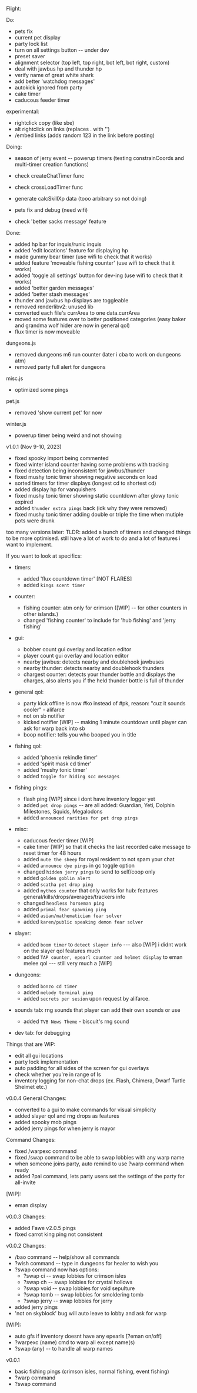 Flight:


Do:
- pets fix
- current pet display
- party lock list
- turn on all settings button -- under dev
- preset saver
- alignment selector (top left, top right, bot left, bot right, custom)
- deal with jawbus hp and thunder hp
- verify name of great white shark
- add better 'watchdog messages'
- autokick ignored from party
- cake timer
- caducous feeder timer


experimental:
- rightclick copy (like sbe)
- alt rightclick on links (replaces . with '')
- /embed links (adds random 123 in the link before posting)



Doing: 
- season of jerry event -- powerup timers (testing constrainCoords and multi-timer creation functions)
- check createChatTimer func
- check crossLoadTimer func
- generate calcSkillXp data (tooo arbitrary so not doing)

- pets fix and debug (need wifi)
- check 'better sacks message' feature



Done:
- added hp bar for inquis/runic inquis
- added 'edit locations' feature for displaying hp
- made gummy bear timer (use wifi to check that it works)
- added feature 'moveable fishing counter' (use wifi to check that it works)
- added 'toggle all settings' button for dev-ing (use wifi to check that it works)
- added 'better garden messages'
- added 'better stash messages'
- thunder and jawbus hp displays are toggleable
- removed renderlibv2: unused lib
- converted each file's currArea to one data.currArea
- moved some features over to better positioned categories (easy baker and grandma wolf hider are now in general qol)
- flux timer is now moveable

dungeons.js
- removed dungeons m6 run counter (later i cba to work on dungeons atm)
- removed party full alert for dungeons

misc.js
- optimized some pings

pet.js
- removed 'show current pet' for now

winter.js
- powerup timer being weird and not showing





v1.0.1 (Nov 9-10, 2023)
- fixed spooky import being commented
- fixed winter island counter having some problems with tracking
- fixed detection being inconsistent for jawbus/thunder
- fixed mushy tonic timer showing negative seconds on load
- sorted timers for timer displays (longest cd to shortest cd)
- added display hp for vanquishers
- fixed mushy tonic timer showing static countdown after glowy tonic expired
- added `thunder extra pings` back (idk why they were removed)
- fixed mushy tonic timer adding double or triple the time when mutiple pots were drunk

too many versions later:
TLDR: added a bunch of timers and changed things to be more optimised. still have a lot of work to do and a lot of features i want to implement.

If you want to look at specifics:
- timers: 
    - added 'flux countdown timer' [NOT FLARES]
    - added `kings scent timer` 

- counter:
    - fishing counter: atm only for crimson ([WIP] -- for other counters in other islands.)
    - changed 'fishing counter' to include for 'hub fishing' and 'jerry fishing'

- gui: 
    - bobber count gui overlay and location editor
    - player count gui overlay and location editor
    - nearby jawbus: detects nearby and doublehook jawbuses
    - nearby thunder: detects nearby and doublehook thunders
    - chargest counter: detects your thunder bottle and displays the charges, also alerts you if the held thunder bottle is full of thunder

- general qol: 
    - party kick offline is now #ko instead of #pk, reason: "cuz it sounds cooler" - alifarce
    - not on sb notifier 
    - kicked notifier [WIP] -- making 1 minute countdown until player can ask for warp back into sb
    - boop notifier: tells you who booped you in title

- fishing qol:
    - added 'phoenix rekindle timer'
    - added 'spirit mask cd timer'
    - added 'mushy tonic timer'
    - added `toggle for hiding scc messages`

- fishing pings:
    - flash ping [WIP] since i dont have inventory logger yet
    - added `pet drop pings` -- are all added: Guardian, Yeti, Dolphin Milestones, Squids, Megalodons
    - added `announced rarities for pet drop pings`

- misc:
    - caducous feeder timer [WIP]
    - cake timer [WIP] so that it checks the last recorded cake message to reset timer for 48 hours
    - added `mute the sheep` for royal resident to not spam your chat
    - added `announce dye pings` in gc toggle option
    - changed `hidden jerry pings` to send to self/coop only
    - added `golden goblin alert`
    - added `scatha pet drop ping`
    - added `mythos counter` that only works for hub: features general/kills/drops/averages/trackers info
    - changed `headless horseman ping` 
    - added `primal fear spawning ping`
    - added `asian/mathematician fear solver`
    - added `karen/public speaking demon fear solver`

- slayer:
    - added `boom timer` to `detect slayer info` --- also [WIP] i didnt work on the slayer qol features much
    - added `TAP counter, epearl counter and helmet display` to eman melee qol --- still very much a [WIP]

- dungeons:
    - added `bonzo cd timer`
    - added `melody terminal ping`
    - added `secrets per sesion` upon request by alifarce.


- sounds tab: rng sounds that player can add their own sounds or use
    - added `TVB News Theme` - biscuit's rng sound

- dev tab: for debugging

Things that are WIP:
- edit all gui locations 
- party lock implementation
- auto padding for all sides of the screen for gui overlays
- check whether you're in range of ls
- inventory logging for non-chat drops (ex. Flash, Chimera, Dwarf Turtle Shelmet etc.)








v0.0.4
General Changes:
- converted to a gui to make commands for visual simplicity
- added slayer qol and rng drops as features
- added spooky mob pings
- added jerry pings for when jerry is mayor

Command Changes:
- fixed /warpexc command
- fixed /swap command to be able to swap lobbies with any warp name
- when someone joins party, auto remind to use ?warp command when ready
- added ?pai command, lets party users set the settings of the party for all-invite

[WIP]:
- eman display

v0.0.3
Changes:
- added Fawe v2.0.5 pings
- fixed carrot king ping not consistent

v0.0.2
Changes: 
- /bao command -- help/show all commands
- ?wish command -- type in dungeons for healer to wish you
- ?swap command now has options:
    - ?swap ci -- swap lobbies for crimson isles
    - ?swap ch -- swap lobbies for crystal hollows 
    - ?swap void -- swap lobbies for void sepulture
    - ?swap tomb -- swap lobbies for smoldering tomb
    - ?swap jerry -- swap lobbies for jerry
- added jerry pings
- 'not on skyblock' bug will auto leave to lobby and ask for warp

[WIP]:
- auto gfs if inventory doesnt have any epearls [?eman on/off]
- ?warpexc (name) cmd to warp all except name(s)
- ?swap (any) -- to handle all warp names


v0.0.1
- basic fishing pings (crimson isles, normal fishing, event fishing)
- ?warp command
- ?swap command
